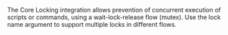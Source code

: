 The Core Locking integration allows prevention of concurrent execution of scripts or commands, using a wait-lock-release flow (mutex). 
Use the lock name argument to support multiple locks in different flows.
